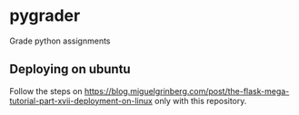 # pygrader

Grade python assignments

## Deploying on ubuntu

Follow the steps on
https://blog.miguelgrinberg.com/post/the-flask-mega-tutorial-part-xvii-deployment-on-linux only with this repository.

